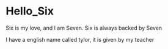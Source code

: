 # Hello_Six
Six is my love, and I am Seven. Six is always backed by Seven

I have a english name called tylor, it is given by my teacher
